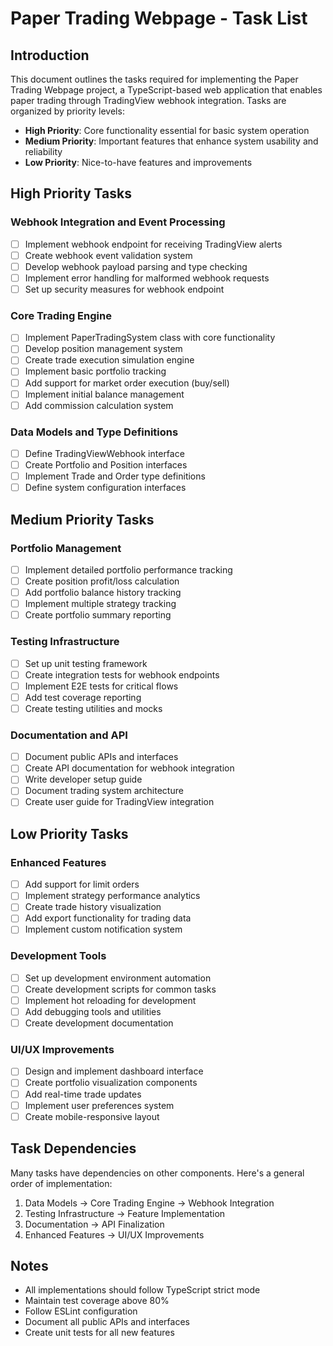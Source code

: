 # Paper Trading Webpage - Task List

## Introduction

This document outlines the tasks required for implementing the Paper Trading Webpage project, a TypeScript-based web application that enables paper trading through TradingView webhook integration. Tasks are organized by priority levels:

- **High Priority**: Core functionality essential for basic system operation
- **Medium Priority**: Important features that enhance system usability and reliability
- **Low Priority**: Nice-to-have features and improvements

## High Priority Tasks

### Webhook Integration and Event Processing
- [ ] Implement webhook endpoint for receiving TradingView alerts
- [ ] Create webhook event validation system
- [ ] Develop webhook payload parsing and type checking
- [ ] Implement error handling for malformed webhook requests
- [ ] Set up security measures for webhook endpoint

### Core Trading Engine
- [ ] Implement PaperTradingSystem class with core functionality
- [ ] Develop position management system
- [ ] Create trade execution simulation engine
- [ ] Implement basic portfolio tracking
- [ ] Add support for market order execution (buy/sell)
- [ ] Implement initial balance management
- [ ] Add commission calculation system

### Data Models and Type Definitions
- [ ] Define TradingViewWebhook interface
- [ ] Create Portfolio and Position interfaces
- [ ] Implement Trade and Order type definitions
- [ ] Define system configuration interfaces

## Medium Priority Tasks

### Portfolio Management
- [ ] Implement detailed portfolio performance tracking
- [ ] Create position profit/loss calculation
- [ ] Add portfolio balance history tracking
- [ ] Implement multiple strategy tracking
- [ ] Create portfolio summary reporting

### Testing Infrastructure
- [ ] Set up unit testing framework
- [ ] Create integration tests for webhook endpoints
- [ ] Implement E2E tests for critical flows
- [ ] Add test coverage reporting
- [ ] Create testing utilities and mocks

### Documentation and API
- [ ] Document public APIs and interfaces
- [ ] Create API documentation for webhook integration
- [ ] Write developer setup guide
- [ ] Document trading system architecture
- [ ] Create user guide for TradingView integration

## Low Priority Tasks

### Enhanced Features
- [ ] Add support for limit orders
- [ ] Implement strategy performance analytics
- [ ] Create trade history visualization
- [ ] Add export functionality for trading data
- [ ] Implement custom notification system

### Development Tools
- [ ] Set up development environment automation
- [ ] Create development scripts for common tasks
- [ ] Implement hot reloading for development
- [ ] Add debugging tools and utilities
- [ ] Create development documentation

### UI/UX Improvements
- [ ] Design and implement dashboard interface
- [ ] Create portfolio visualization components
- [ ] Add real-time trade updates
- [ ] Implement user preferences system
- [ ] Create mobile-responsive layout

## Task Dependencies

Many tasks have dependencies on other components. Here's a general order of implementation:

1. Data Models → Core Trading Engine → Webhook Integration
2. Testing Infrastructure → Feature Implementation
3. Documentation → API Finalization
4. Enhanced Features → UI/UX Improvements

## Notes

- All implementations should follow TypeScript strict mode
- Maintain test coverage above 80%
- Follow ESLint configuration
- Document all public APIs and interfaces
- Create unit tests for all new features